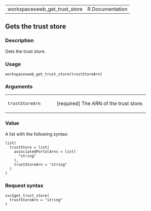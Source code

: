 <table style="width: 100%;">
<tbody>
<tr class="odd">
<td>workspacesweb_get_trust_store</td>
<td style="text-align: right;">R Documentation</td>
</tr>
</tbody>
</table>

## Gets the trust store

### Description

Gets the trust store.

### Usage

    workspacesweb_get_trust_store(trustStoreArn)

### Arguments

<table>
<colgroup>
<col style="width: 35%" />
<col style="width: 65%" />
</colgroup>
<tbody>
<tr class="odd">
<td><code
id="workspacesweb_get_trust_store_:_trustStoreArn">trustStoreArn</code></td>
<td><p>[required] The ARN of the trust store.</p></td>
</tr>
</tbody>
</table>

### Value

A list with the following syntax:

    list(
      trustStore = list(
        associatedPortalArns = list(
          "string"
        ),
        trustStoreArn = "string"
      )
    )

### Request syntax

    svc$get_trust_store(
      trustStoreArn = "string"
    )
